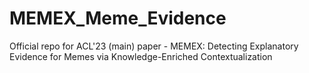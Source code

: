 # MEMEX_Meme_Evidence
Official repo for ACL'23 (main) paper - MEMEX: Detecting Explanatory Evidence for Memes via Knowledge-Enriched Contextualization
